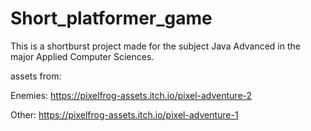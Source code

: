 # Short_platformer_game
This is a shortburst project made for the subject Java Advanced in the major Applied Computer Sciences.

assets from:

 Enemies: https://pixelfrog-assets.itch.io/pixel-adventure-2
 
 Other: https://pixelfrog-assets.itch.io/pixel-adventure-1
